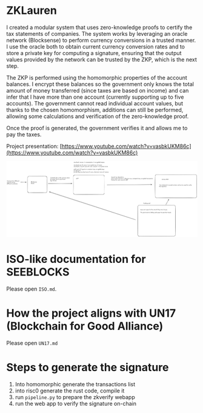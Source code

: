 # ZKLauren

I created a modular system that uses zero-knowledge proofs to certify the tax statements of companies. The system works by leveraging an oracle network (Blocksense) to perform currency conversions in a trusted manner. I use the oracle both to obtain current currency conversion rates and to store a private key for computing a signature, ensuring that the output values provided by the network can be trusted by the ZKP, which is the next step.

The ZKP is performed using the homomorphic properties of the account balances. I encrypt these balances so the government only knows the total amount of money transferred (since taxes are based on income) and can infer that I have more than one account (currently supporting up to five accounts). The government cannot read individual account values, but thanks to the chosen homomorphism, additions can still be performed, allowing some calculations and verification of the zero-knowledge proof.

Once the proof is generated, the government verifies it and allows me to pay the taxes.

Project presentation: [https://www.youtube.com/watch?v=vasbkUKM86c](https://www.youtube.com/watch?v=vasbkUKM86c)

![image](assets/diagram.png)

# ISO-like documentation for SEEBLOCKS

Please open `ISO.md`.

# How the project aligns with UN17 (Blockchain for Good Alliance)

Please open `UN17.md`

# Steps to generate the signature

1. Into homomorphic generate the transactions list
2. into risc0 generate the rust code, compile it
3. run `pipeline.py` to prepare the zkverify webapp
4. run the web app to verify the signature on-chain
